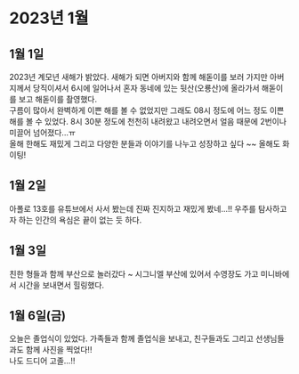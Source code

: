 # 2023년 1월

## 1월 1일
2023년 계모년 새해가 밝았다. 새해가 되면 아버지와 함께 해돋이를 보러 가지만 아버지께서 당직이셔서 6시에 일어나서 혼자 동네에 있는 뒷산(오룡산)에 올라가서 해돋이를 보고 해돋이를 촬영했다.  
구름이 많아서 완벽하게 이쁜 해를 볼 수 없었지만 그래도 08시 정도에 어느 정도 이쁜 해를 볼 수 있었다. 8시 30분 정도에 천천히 내려왔고 내려오면서 얼음 때문에 2번이나 미끌어 넘어졌다...ㅠ  
올해 한해도 재밌게 그리고 다양한 분들과 이야기를 나누고 성장하고 싶다 ~~ 올해도 화이팅!

## 1월 2일
아폴로 13호를 유튜브에서 사서 봤는데 진짜 진지하고 재밌게 봤네...!! 우주를 탐사하고자 하는 인간의 욕심은 끝이 없는 듯 하다.  

## 1월 3일
친한 형들과 함께 부산으로 놀러갔다 ~ 시그니엘 부산에 있어서 수영장도 가고 미니바에서 시간을 보내면서 힐링했다.

## 1월 6일(금)
오늘은 졸업식이 있었다. 가족들과 함께 졸업식을 보내고, 친구들과도 그리고 선생님들과도 함께 사진을 찍었다!!  
나도 드디어 고졸...!!